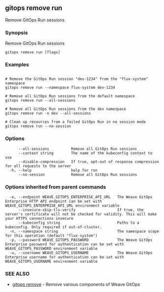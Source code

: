 ## gitops remove run

Remove GitOps Run sessions

### Synopsis

Remove GitOps Run sessions

```
gitops remove run [flags]
```

### Examples

```

# Remove the GitOps Run session "dev-1234" from the "flux-system" namespace
gitops remove run --namespace flux-system dev-1234

# Remove all GitOps Run sessions from the default namespace
gitops remove run --all-sessions

# Remove all GitOps Run sessions from the dev namespace
gitops remove run -n dev --all-sessions

# Clean up resources from a failed GitOps Run in no session mode
gitops remove run --no-session

```

### Options

```
      --all-sessions          Remove all GitOps Run sessions
      --context string        The name of the kubeconfig context to use
      --disable-compression   If true, opt-out of response compression for all requests to the server
  -h, --help                  help for run
      --no-session            Remove all GitOps Run sessions
```

### Options inherited from parent commands

```
  -e, --endpoint WEAVE_GITOPS_ENTERPRISE_API_URL   The Weave GitOps Enterprise HTTP API endpoint can be set with WEAVE_GITOPS_ENTERPRISE_API_URL environment variable
      --insecure-skip-tls-verify                   If true, the server's certificate will not be checked for validity. This will make your HTTPS connections insecure
      --kubeconfig string                          Paths to a kubeconfig. Only required if out-of-cluster.
  -n, --namespace string                           The namespace scope for this operation (default "flux-system")
  -p, --password WEAVE_GITOPS_PASSWORD             The Weave GitOps Enterprise password for authentication can be set with WEAVE_GITOPS_PASSWORD environment variable
  -u, --username WEAVE_GITOPS_USERNAME             The Weave GitOps Enterprise username for authentication can be set with WEAVE_GITOPS_USERNAME environment variable
```

### SEE ALSO

* [gitops remove](gitops_remove.md)	 - Remove various components of Weave GitOps

